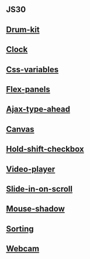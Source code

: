 ## JS30

## [Drum-kit](https://denfi92.github.io/JS30/drum-kit/)

## [Clock](https://denfi92.github.io/JS30/clock/)

## [Css-variables](https://denfi92.github.io/JS30/css-variables/)

## [Flex-panels](https://denfi92.github.io/JS30/flex-panels/)

## [Ajax-type-ahead](https://denfi92.github.io/JS30/ajax-type-ahead/)

## [Canvas](https://denfi92.github.io/JS30/canvas/)

## [Hold-shift-checkbox](https://denfi92.github.io/JS30/hold-shift-checkbox/)

## [Video-player](https://denfi92.github.io/JS30/video-player/)

## [Slide-in-on-scroll](https://denfi92.github.io/JS30/slide-in-on-scroll/)

## [Mouse-shadow](https://denfi92.github.io/JS30/mouse-shadow/)

## [Sorting](https://denfi92.github.io/JS30/sorting/)

## [Webcam](https://denfi92.github.io/JS30/webcam/)

